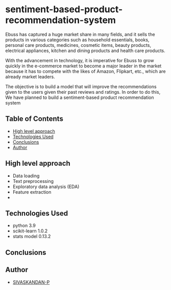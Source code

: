 # sentiment-based-product-recommendation-system
Ebuss has captured a huge market share in many fields, and it sells the products in various categories such as household essentials, books, personal care products, medicines, cosmetic items, beauty products, electrical appliances, kitchen and dining products and health care products.

With the advancement in technology, it is imperative for Ebuss to grow quickly in the e-commerce market to become a major leader in the market because it has to compete with the likes of Amazon, Flipkart, etc., which are already market leaders.

The objective is to build a model that will improve the recommendations given to the users given their past reviews and ratings. In order to do this, We have planned to build a sentiment-based product recommendation system

## Table of Contents
* [High level approach](#high-level-approach)
* [Technologies Used](#technologies-used)
* [Conclusions](#conclusions)
* [Author](#author)

<!-- You can include any other section that is pertinent to your problem -->

## High level approach
- Data loading
- Text preprocessing
- Exploratory data analysis (EDA)
- Feature extraction
- 

## Technologies Used
- python 3.9
- scikit-learn 1.0.2
- stats model 0.13.2

## Conclusions


## Author
- [SIVASKANDAN-P](https://github.com/SIVASKANDAN-P)
  


